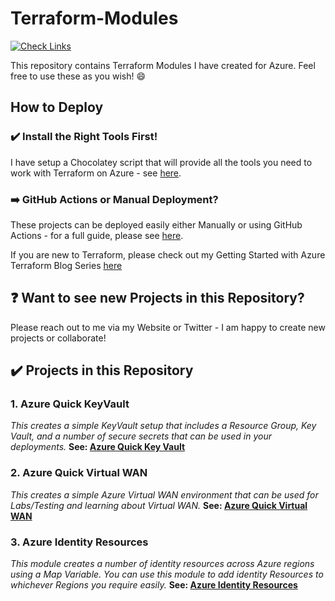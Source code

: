 # Terraform-Modules

[![Check Links](https://github.com/jakewalsh90/Terraform-Modules-Azure/actions/workflows/links.yml/badge.svg)](https://github.com/jakewalsh90/Terraform-Modules-Azure/actions/workflows/links.yml)

This repository contains Terraform Modules I have created for Azure. Feel free to use these as you wish! 😄

## How to Deploy

### :heavy_check_mark: Install the Right Tools First!

I have setup a Chocolatey script that will provide all the tools you need to work with Terraform on Azure - see [here](https://github.com/jakewalsh90/Terraform-Azure/blob/main/Chocolatey-Setup/TerraformApps.ps1).

### :arrow_right: GitHub Actions or Manual Deployment?

These projects can be deployed easily either Manually or using GitHub Actions - for a full guide, please see [here](https://github.com/jakewalsh90/Terraform-Azure/tree/main/GitHub-Actions-Deployment).

If you are new to Terraform, please check out my Getting Started with Azure Terraform Blog Series [here](https://jakewalsh.co.uk/category/terraform-getting-started/)

## :question: Want to see new Projects in this Repository?

Please reach out to me via my Website or Twitter - I am happy to create new projects or collaborate!

## :heavy_check_mark: Projects in this Repository

### 1. **Azure Quick KeyVault**
*This creates a simple KeyVault setup that includes a Resource Group, Key Vault, and a number of secure secrets that can be used in your deployments.* **See: [Azure Quick Key Vault](https://github.com/jakewalsh90/Terraform-Modules/tree/main/azure-quick-keyvault)**

### 2. **Azure Quick Virtual WAN**
*This creates a simple Azure Virtual WAN environment that can be used for Labs/Testing and learning about Virtual WAN.* **See: [Azure Quick Virtual WAN](https://github.com/jakewalsh90/Terraform-Modules/tree/main/azure-quick-virtualwan)**

### 3. **Azure Identity Resources**
*This module creates a number of identity resources across Azure regions using a Map Variable. You can use this module to add identity Resources to whichever Regions you require easily.* **See: [Azure Identity Resources](https://github.com/jakewalsh90/Terraform-Modules/tree/main/azure-identity-resources)**
